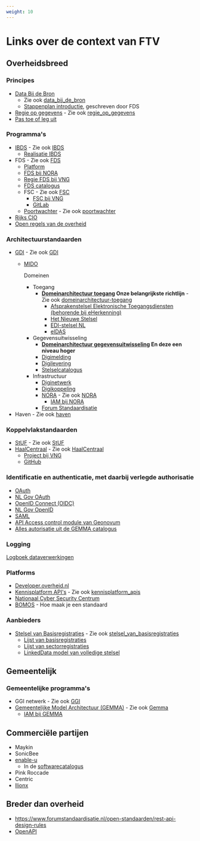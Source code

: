 ```yaml
---
weight: 10
---
```


# Links over de context van FTV

## Overheidsbreed

### Principes

- [Data Bij de Bron](https://www.digitaleoverheid.nl/data-bij-de-bron/) 
  - Zie ook [data_bij_de_bron](/docs/architecture/inventarisation/data_bij_de_bron)
  - [Stappenplan introductie](https://realisatieibds.nl/attachment/entity/8654996c-81ff-4594-9bc0-d5c4943612a3), geschreven door FDS
- [Regie op gegevens](https://www.digitaleoverheid.nl/overzicht-van-alle-onderwerpen/regie-op-gegevens/) - Zie ook [regie_op_gegevens](/docs/architecture/inventarisation/regie_op_gegevens)
- [Pas toe of leg uit](https://www.forumstandaardisatie.nl/pas-toe-leg-uit-beleid)

### Programma's
- [IBDS](https://www.digitaleoverheid.nl/interbestuurlijke-datastrategie/) - Zie ook [IBDS](/docs/architecture/inventarisation/ibds)
  - [Realisatie IBDS](https://realisatieibds.nl/)
- FDS - Zie ook [FDS](/docs/architecture/inventarisation/fds)
  - [Platform](https://federatief.datastelsel.nl/)
  - [FDS bij NORA](https://www.noraonline.nl/wiki/FDS_Basis_concept)
  - [Regie FDS bij VNG](https://vng.nl/projecten/regie-federatief-datastelsel-fds)
  - [FDS catalogus](https://gitlab.com/digilab.overheid.nl/ecosystem/fds-catalogus)
  - FSC - Zie ook [FSC](/docs/architecture/inventarisation/fsc)
    - [FSC bij VNG](https://vng.nl/projecten/federatieve-service-connectiviteit-fsc)
    - [GitLab](https://gitlab.com/commonground/nlx/fsc-nlx)
  - [Poortwachter](https://federatief.datastelsel.nl/kennisbank/stelselfuncties/#poortwachter) - Zie ook [poortwachter](/docs/architecture/inventarisation/poortwachter)
- [Rijks CIO](https://organisaties.overheid.nl/134864/directie_Chief_Information_Office-_Rijk_CIO-Rijk) 
- [Open regels van de overheid](https://regels.overheid.nl/) 

### Architectuurstandaarden
- [GDI](https://www.digitaleoverheid.nl/mido/generieke-digitale-infrastructuur-gdi/) - Zie ook [GDI](/docs/architecture/inventarisation/gdi)
  - [MIDO](https://www.digitaleoverheid.nl/mido/)
  
    Domeinen
    - Toegang
      - **[Domeinarchitectuur toegang](https://minbzk.github.io/gdi-toegang/content/views/Domeinarchitectuur%20toegang.html) Onze belangrijkste richtlijn** -Zie ook [domeinarchitectuur-toegang](/docs/architecture/inventarisation/domeinarchitectuur-toegang)
        - [Afsprakenstelsel Elektronische Toegangsdiensten (behorende bij eHerkenning)](https://afsprakenstelsel.etoegang.nl/Startpagina/v2/?l=nl)
        - [Het Nieuwe Stelsel](https://www.digitaleoverheid.nl/overzicht-van-alle-onderwerpen/wetgeving/wet-digitale-overheid/veelgestelde-vragen-over-de-inwerkingtreding-van-de-wdo/)
        - [EDI-stelsel NL](https://edi.pleio.nl/)
        - [eIDAS](https://www.logius.nl/domeinen/toegang/eidas)
    - Gegevensuitwisseling
      - **[Domeinarchitectuur gegevensuitwisseling](https://minbzk.github.io/gdi-gegevensuitwisseling/content/views/Domeinarchitectuur%20gegevensuitwisseling.html) En deze een niveau hoger**
      - [Digimelding](https://www.logius.nl/domeinen/gegevensuitwisseling/digimelding)
      - [Digilevering](https://www.logius.nl/domeinen/gegevensuitwisseling/digilevering)
      - [Stelselcatalogus](https://www.stelselcatalogus.nl/)
    - Infrastructuur
      - [Diginetwerk](https://www.logius.nl/domeinen/infrastructuur/diginetwerk)
      - [Digikoppeling](https://www.logius.nl/domeinen/gegevensuitwisseling/digikoppeling/documentatie)
      - [NORA](https://www.digitaleoverheid.nl/overzicht-van-alle-onderwerpen/nora/) - Zie ook [NORA](/docs/architecture/inventarisation/nora)
        - [IAM bij NORA](https://www.noraonline.nl/wiki/Identity_%26_Access_Management_(IAM))
      - [Forum Standaardisatie](https://www.forumstandaardisatie.nl/)
- Haven - Zie ook [haven](/docs/architecture/inventarisation/haven)

### Koppelvlakstandaarden
- [StUF](https://standaarden.vng.nl/StUF-standaarden) - Zie ook [StUF](/docs/architecture/inventarisation/stuf)
- [HaalCentraal](https://haalcentraal.pleio.nl/) - Zie ook [HaalCentraal](/docs/architecture/inventarisation/haalcentraal)
  - [Project bij VNG](https://vng.nl/projecten/haal-centraal-gegevens-ophalen-bij-basisregistraties)
  - [GitHub](https://vng-realisatie.github.io/Haal-Centraal/)

### Identificatie en authenticatie, met daarbij verlegde authorisatie
- [OAuth](https://forumstandaardisatie.nl/open-standaarden/nl-gov-assurance-profile-oauth-20)
- [NL Gov OAuth](https://www.forumstandaardisatie.nl/open-standaarden/nl-gov-assurance-profile-oauth-20)
- [OpenID Connect (OIDC)](https://www.forumstandaardisatie.nl/open-standaarden/oidc)
- [NL Gov OpenID](https://www.forumstandaardisatie.nl/open-standaarden/nl-gov-assurance-profile-oidc)
- [SAML](https://en.wikipedia.org/wiki/Security_Assertion_Markup_Language)
- [API Access control module van Geonovum](https://docs.geostandaarden.nl/api/API-Strategie-mod-access-control/)
- [Alles autorisatie uit de GEMMA catalogus](https://www.softwarecatalogus.nl/pakketten?zoek=autorisatie)

### Logging
[Logboek dataverwerkingen](https://minbzk.github.io/logboek-dataverwerkingen/)

### Platforms
- [Developer.overheid.nl](https://developer.overheid.nl/)
- [Kennisplatform API's](https://www.geonovum.nl/themas/kennisplatform-apis) - Zie ook [kennisplatform_apis](/docs/architecture/inventarisation/kennisplatform_apis)
- [Nationaal Cyber Security Centrum](https://www.ncsc.nl)
- [BOMOS](https://www.logius.nl/domeinen/infrastructuur/bomos/documentatie) - Hoe maak je een standaard

### Aanbieders
- [Stelsel van Basisregistraties](https://stelselvanbasisregistraties.nl/about-system) - Zie ook [stelsel_van_basisregistraties](/docs/architecture/inventarisation/stelsel_van_basisregistraties)
  - [Lijst van basisregistraties](https://www.digitaleoverheid.nl/overzicht-van-alle-onderwerpen/stelsel-van-basisregistraties/10-basisregistraties/)
  - [Lijst van sectorregistraties](https://www.digitaleoverheid.nl/overzicht-van-alle-onderwerpen/stelsel-van-basisregistraties/sectorregistraties/)
  - [LinkedData model van volledige stelsel](https://stelselvanbasisregistraties.nl/details/DATASET/STCdata)

## Gemeentelijk
### Gemeentelijke programma's
- GGI netwerk - Zie ook [GGI](/docs/architecture/inventarisation/GGI)
- [Gemeentelijke Model Architectuur (GEMMA)](https://vng.nl/projecten/gemeentelijke-model-architectuur-gemma) - Zie ook [Gemma](/docs/architecture/inventarisation/gemma)
  - [IAM bij GEMMA](https://www.gemmaonline.nl/wiki/WMA_Identiteit_en_Toegangbeheer)

## Commerci&euml;le partijen
- Maykin
- SonicBee
- [enable-u](/docs/architecture/inventarisation/enable-u)
  - In de [softwarecatalogus](https://www.softwarecatalogus.nl/pakket/enable-u-2secure)
- Pink Roccade
- Centric
- [Ilionx](https://www.ilionx.com/markt/overheid/)

## Breder dan overheid
- https://www.forumstandaardisatie.nl/open-standaarden/rest-api-design-rules
- [OpenAPI](https://learn.openapis.org/specification/)
